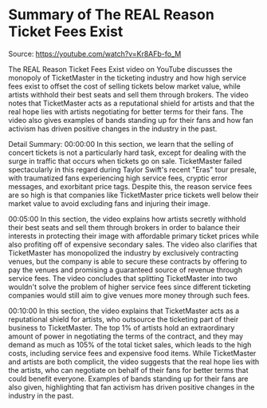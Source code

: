 # Summary of The REAL Reason Ticket Fees Exist

Source: https://youtube.com/watch?v=Kr8AFb-fo_M

The REAL Reason Ticket Fees Exist video on YouTube discusses the monopoly of TicketMaster in the ticketing industry and how high service fees exist to offset the cost of selling tickets below market value, while artists withhold their best seats and sell them through brokers. The video notes that TicketMaster acts as a reputational shield for artists and that the real hope lies with artists negotiating for better terms for their fans. The video also gives examples of bands standing up for their fans and how fan activism has driven positive changes in the industry in the past.

Detail Summary: 
00:00:00
In this section, we learn that the selling of concert tickets is not a particularly hard task, except for dealing with the surge in traffic that occurs when tickets go on sale. TicketMaster failed spectacularly in this regard during Taylor Swift's recent "Eras" tour presale, with traumatized fans experiencing high service fees, cryptic error messages, and exorbitant price tags. Despite this, the reason service fees are so high is that companies like TicketMaster price tickets well below their market value to avoid excluding fans and injuring their image.

00:05:00
In this section, the video explains how artists secretly withhold their best seats and sell them through brokers in order to balance their interests in protecting their image with affordable primary ticket prices while also profiting off of expensive secondary sales. The video also clarifies that TicketMaster has monopolized the industry by exclusively contracting venues, but the company is able to secure these contracts by offering to pay the venues and promising a guaranteed source of revenue through service fees. The video concludes that splitting TicketMaster into two wouldn't solve the problem of higher service fees since different ticketing companies would still aim to give venues more money through such fees.

00:10:00
In this section, the video explains that TicketMaster acts as a reputational shield for artists, who outsource the ticketing part of their business to TicketMaster. The top 1% of artists hold an extraordinary amount of power in negotiating the terms of the contract, and they may demand as much as 105% of the total ticket sales, which leads to the high costs, including service fees and expensive food items. While TicketMaster and artists are both complicit, the video suggests that the real hope lies with the artists, who can negotiate on behalf of their fans for better terms that could benefit everyone. Examples of bands standing up for their fans are also given, highlighting that fan activism has driven positive changes in the industry in the past.

